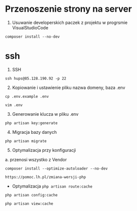 # Przenoszenie strony na server


1. Usuwanie developerskich paczek z projektu w progrsmie VisualStudioCode

`composer install --no-dev`

# ssh

1. SSH

`ssh hups@85.128.190.92 -p 22`

2. Kopiowanie i ustawienie pliku nazwa domeny, baza .env

`cp .env.example .env`

`vim .env`


3. Generowanie klucza w pliku .env

`php artisan key:generate`

4. Migracja bazy danych

`php artisan migrate`

5. Optymalizacja przy konfiguracji

a. przenosi wszystko z Vendor

`composer install --optimize-autoloader --no-dev`



`https://pomoc.lh.pl/zmiana-wersji-php`

- Optymalizacja
`php artisan route:cache`

`php artisan config:cache`

`php artisan view:cache`
